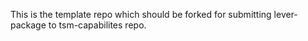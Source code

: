 This is the template repo which should be forked for submitting lever-package to tsm-capabilites repo.
